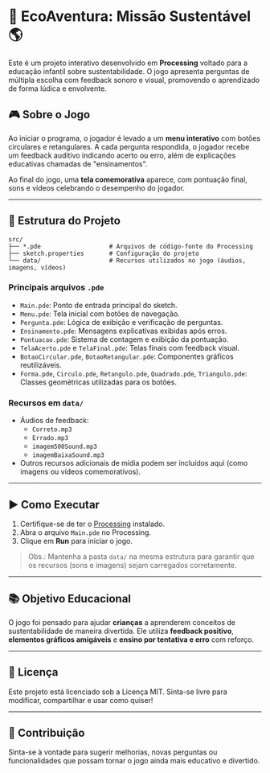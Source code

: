 
# 🌱 EcoAventura: Missão Sustentável 🌎

Este é um projeto interativo desenvolvido em **Processing** voltado para a educação infantil sobre sustentabilidade. O jogo apresenta perguntas de múltipla escolha com feedback sonoro e visual, promovendo o aprendizado de forma lúdica e envolvente.

## 🎮 Sobre o Jogo

Ao iniciar o programa, o jogador é levado a um **menu interativo** com botões circulares e retangulares. A cada pergunta respondida, o jogador recebe um feedback auditivo indicando acerto ou erro, além de explicações educativas chamadas de "ensinamentos".

Ao final do jogo, uma **tela comemorativa** aparece, com pontuação final, sons e vídeos celebrando o desempenho do jogador.

---

## 🧱 Estrutura do Projeto

```
src/
├── *.pde                   # Arquivos de código-fonte do Processing
├── sketch.properties       # Configuração do projeto
└── data/                   # Recursos utilizados no jogo (áudios, imagens, vídeos)
```

### Principais arquivos `.pde`

- `Main.pde`: Ponto de entrada principal do sketch.
- `Menu.pde`: Tela inicial com botões de navegação.
- `Pergunta.pde`: Lógica de exibição e verificação de perguntas.
- `Ensinamento.pde`: Mensagens explicativas exibidas após erros.
- `Pontuacao.pde`: Sistema de contagem e exibição da pontuação.
- `TelaAcerto.pde` e `TelaFinal.pde`: Telas finais com feedback visual.
- `BotaoCircular.pde`, `BotaoRetangular.pde`: Componentes gráficos reutilizáveis.
- `Forma.pde`, `Circulo.pde`, `Retangulo.pde`, `Quadrado.pde`, `Triangulo.pde`: Classes geométricas utilizadas para os botões.

### Recursos em `data/`

- Áudios de feedback:
  - `Correto.mp3`
  - `Errado.mp3`
  - `imagem500Sound.mp3`
  - `imagemBaixaSound.mp3`
- Outros recursos adicionais de mídia podem ser incluídos aqui (como imagens ou vídeos comemorativos).

---

## ▶️ Como Executar

1. Certifique-se de ter o [Processing](https://processing.org/download/) instalado.
2. Abra o arquivo `Main.pde` no Processing.
3. Clique em **Run** para iniciar o jogo.

> Obs.: Mantenha a pasta `data/` na mesma estrutura para garantir que os recursos (sons e imagens) sejam carregados corretamente.

---

## 📚 Objetivo Educacional

O jogo foi pensado para ajudar **crianças** a aprenderem conceitos de sustentabilidade de maneira divertida. Ele utiliza **feedback positivo**, **elementos gráficos amigáveis** e **ensino por tentativa e erro** com reforço.

---

## 📜 Licença

Este projeto está licenciado sob a Licença MIT. Sinta-se livre para modificar, compartilhar e usar como quiser!

---

## 🙌 Contribuição

Sinta-se à vontade para sugerir melhorias, novas perguntas ou funcionalidades que possam tornar o jogo ainda mais educativo e divertido.
